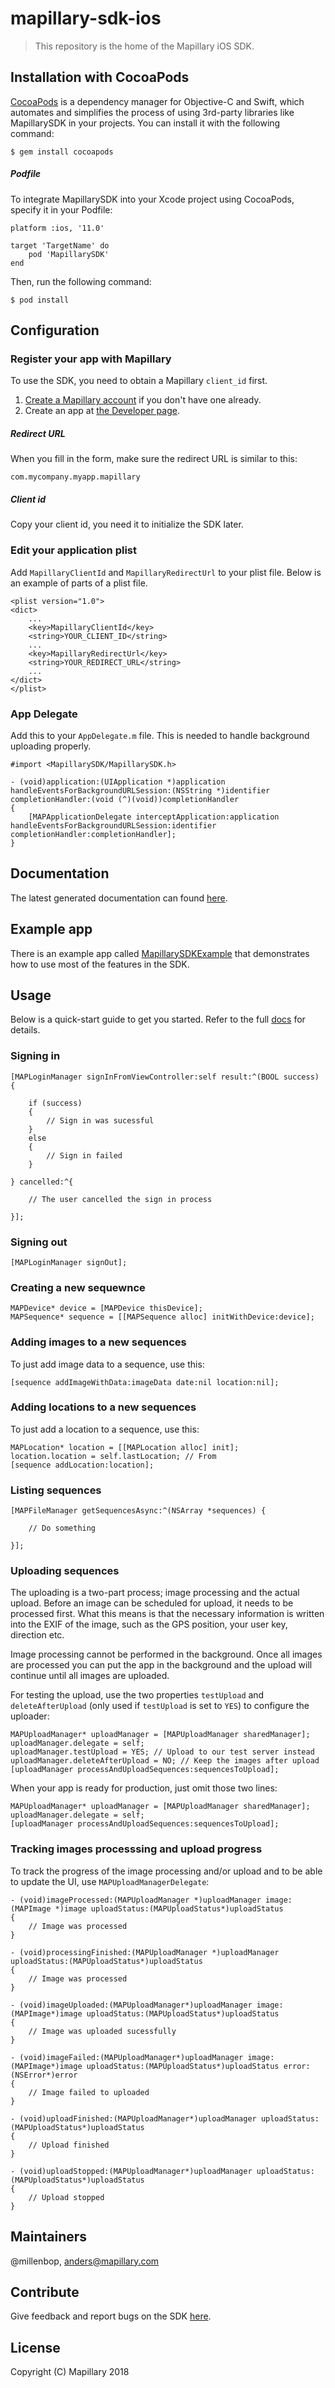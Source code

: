# mapillary-sdk-ios

> This repository is the home of the Mapillary iOS SDK.


## Installation with CocoaPods

[CocoaPods](https://cocoapods.org) is a dependency manager for Objective-C and Swift, which automates and simplifies the process of using 3rd-party libraries like MapillarySDK in your projects. You can install it with the following command:

`$ gem install cocoapods`


##### Podfile

To integrate MapillarySDK into your Xcode project using CocoaPods, specify it in your Podfile:

```
platform :ios, '11.0'

target 'TargetName' do
	pod 'MapillarySDK'
end
```

Then, run the following command:

`$ pod install`

## Configuration

### Register your app with Mapillary

To use the SDK, you need to obtain a Mapillary `client_id` first. 

1. [Create a Mapillary account](https://www.mapillary.com/signup) if you don't have one already.
2. Create an app at [the Developer page](https://www.mapillary.com/app/settings/developers). 

##### Redirect URL

When you fill in the form, make sure the redirect URL is similar to this:

`com.mycompany.myapp.mapillary`

##### Client id

Copy your client id, you need it to initialize the SDK later.

### Edit your application plist


Add `MapillaryClientId` and `MapillaryRedirectUrl` to your plist file. Below is an example of parts of a plist file.

```
<plist version="1.0">
<dict>
	...
	<key>MapillaryClientId</key>
	<string>YOUR_CLIENT_ID</string>
	...
	<key>MapillaryRedirectUrl</key>
	<string>YOUR_REDIRECT_URL</string>
	...
</dict>
</plist>
```

### App Delegate

Add this to your `AppDelegate.m` file. This is needed to handle background uploading properly.

```
#import <MapillarySDK/MapillarySDK.h>

- (void)application:(UIApplication *)application handleEventsForBackgroundURLSession:(NSString *)identifier completionHandler:(void (^)(void))completionHandler
{    
    [MAPApplicationDelegate interceptApplication:application handleEventsForBackgroundURLSession:identifier completionHandler:completionHandler];
}
```

## Documentation

The latest generated documentation can found [here](https://htmlpreview.github.io/?https://github.com/mapillary/mapillary-sdk-ios/blob/master/docs/docs/index.html).

## Example app

There is an example app called [MapillarySDKExample](https://github.com/mapillary/mapillary-sdk-ios/blob/master/MapillarySDKExample) that demonstrates how to use most of the features in the SDK.

## Usage

Below is a quick-start guide to get you started. Refer to the full [docs](https://htmlpreview.github.io/?https://github.com/mapillary/mapillary-sdk-ios/blob/master/docs/docs/index.html) for details.


### Signing in
```
[MAPLoginManager signInFromViewController:self result:^(BOOL success) {            
    
    if (success)
    {
        // Sign in was sucessful
    }
    else
    {
        // Sign in failed
    }        
            
} cancelled:^{
            
    // The user cancelled the sign in process
            
}];
```

### Signing out
```
[MAPLoginManager signOut];
```

### Creating a new sequewnce
```
MAPDevice* device = [MAPDevice thisDevice];
MAPSequence* sequence = [[MAPSequence alloc] initWithDevice:device];    
```

### Adding images to a new sequences

To just add image data to a sequence, use this:

```
[sequence addImageWithData:imageData date:nil location:nil];
```

### Adding locations to a new sequences

To just add a location to a sequence, use this:

```
MAPLocation* location = [[MAPLocation alloc] init];
location.location = self.lastLocation; // From 
[sequence addLocation:location];
```


### Listing sequences
```
[MAPFileManager getSequencesAsync:^(NSArray *sequences) {
        
    // Do something
                    
}];
```

### Uploading sequences

The uploading is a two-part process; image processing and the actual upload. Before an image can be scheduled for upload, it needs to be processed first. What this means is that the necessary information is written into the EXIF of the image, such as the GPS position, your user key, direction etc.

Image processing cannot be performed in the background. Once all images are processed you can put the app in the background and the upload will continue until all images are uploaded.

For testing the upload, use the two properties `testUpload` and `deleteAfterUpload` (only used if `testUpload` is set to `YES`) to configure the uploader:

```
MAPUploadManager* uploadManager = [MAPUploadManager sharedManager];
uploadManager.delegate = self;
uploadManager.testUpload = YES; // Upload to our test server instead
uploadManager.deleteAfterUpload = NO; // Keep the images after upload
[uploadManager processAndUploadSequences:sequencesToUpload];
```

When your app is ready for production, just omit those two lines:

```
MAPUploadManager* uploadManager = [MAPUploadManager sharedManager];
uploadManager.delegate = self;
[uploadManager processAndUploadSequences:sequencesToUpload];
```

### Tracking images processsing and upload progress

To track the progress of the image processing and/or upload and to be able to update the UI, use `MAPUploadManagerDelegate`:

```
- (void)imageProcessed:(MAPUploadManager *)uploadManager image:(MAPImage *)image uploadStatus:(MAPUploadStatus*)uploadStatus
{
    // Image was processed
}

- (void)processingFinished:(MAPUploadManager *)uploadManager uploadStatus:(MAPUploadStatus*)uploadStatus
{
    // Image was processed
}

- (void)imageUploaded:(MAPUploadManager*)uploadManager image:(MAPImage*)image uploadStatus:(MAPUploadStatus*)uploadStatus
{
    // Image was uploaded sucessfully
}

- (void)imageFailed:(MAPUploadManager*)uploadManager image:(MAPImage*)image uploadStatus:(MAPUploadStatus*)uploadStatus error:(NSError*)error
{
    // Image failed to uploaded
}

- (void)uploadFinished:(MAPUploadManager*)uploadManager uploadStatus:(MAPUploadStatus*)uploadStatus
{
	// Upload finished
}

- (void)uploadStopped:(MAPUploadManager*)uploadManager uploadStatus:(MAPUploadStatus*)uploadStatus
{
	// Upload stopped
}
```

## Maintainers
@millenbop, anders@mapillary.com


## Contribute

Give feedback and report bugs on the SDK [here](https://github.com/mapillary/mapillary_sdk_ios/issues).

## License

Copyright (C) Mapillary 2018